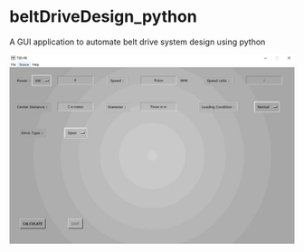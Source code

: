 # beltDriveDesign_python
A GUI application to automate belt drive system design using python

![GUI Interface of the program](https://github.com/vsranjitroshan/beltDriveDesign_python/blob/master/tsd_screen.jpeg?raw=true)
